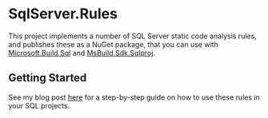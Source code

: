 # SqlServer.Rules

This project implements a number of SQL Server static code analysis rules, and publishes these as a NuGet package, that you can use with [Microsoft.Build.Sql](https://github.com/microsoft/DacFx/tree/main/src/Microsoft.Build.Sql) and [MsBuild.Sdk.Sqlproj](https://github.com/rr-wfm/MSBuild.Sdk.SqlProj).

## Getting Started

See my blog post [here](https://erikej.github.io/dacfx/codeanalysis/sqlserver/2024/04/02/dacfx-codeanalysis.html) for a step-by-step guide on how to use these rules in your SQL projects.
